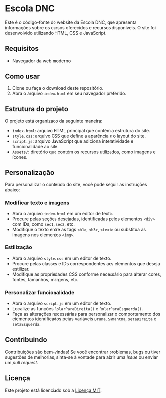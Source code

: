 # Escola DNC

Este é o código-fonte do website da Escola DNC, que apresenta informações sobre os cursos oferecidos e recursos disponíveis. O site foi desenvolvido utilizando HTML, CSS e JavaScript.

## Requisitos

- Navegador da web moderno

## Como usar

1. Clone ou faça o download deste repositório.
2. Abra o arquivo `index.html` em seu navegador preferido.

## Estrutura do projeto

O projeto está organizado da seguinte maneira:

- `index.html`: arquivo HTML principal que contém a estrutura do site.
- `style.css`: arquivo CSS que define a aparência e o layout do site.
- `script.js`: arquivo JavaScript que adiciona interatividade e funcionalidade ao site.
- `Assets/`: diretório que contém os recursos utilizados, como imagens e ícones.

## Personalização

Para personalizar o conteúdo do site, você pode seguir as instruções abaixo:

### Modificar texto e imagens

- Abra o arquivo `index.html` em um editor de texto.
- Procure pelas seções desejadas, identificadas pelos elementos `<div>` com IDs, como `sec1`, `sec2`, etc.
- Modifique o texto entre as tags `<h1>`, `<h3>`, `<text>` ou substitua as imagens nos elementos `<img>`.

### Estilização

- Abra o arquivo `style.css` em um editor de texto.
- Procure pelas classes e IDs correspondentes aos elementos que deseja estilizar.
- Modifique as propriedades CSS conforme necessário para alterar cores, fontes, tamanhos, margens, etc.

### Personalizar funcionalidade

- Abra o arquivo `script.js` em um editor de texto.
- Localize as funções `RolarParaDireita()` e `RolarParaEsquerda()`.
- Faça as alterações necessárias para personalizar o comportamento dos elementos identificados pelas variáveis `Bruna`, `Samantha`, `setaDireita` e `setaEsquerda`.

## Contribuindo

Contribuições são bem-vindas! Se você encontrar problemas, bugs ou tiver sugestões de melhorias, sinta-se à vontade para abrir uma *issue* ou enviar um *pull request*.

## Licença

Este projeto está licenciado sob a [Licença MIT](LICENSE).

